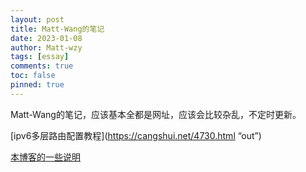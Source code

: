 ```yaml
---
layout: post
title: Matt-Wang的笔记
date: 2023-01-08
author: Matt-wzy
tags: [essay]
comments: true
toc: false
pinned: true
---
```


Matt-Wang的笔记，应该基本全都是网址，应该会比较杂乱，不定时更新。



[ipv6多层路由配置教程](https://cangshui.net/4730.html “out”) 

 [本博客的一些说明](https://www.matt-wang.me/firstComment/)


